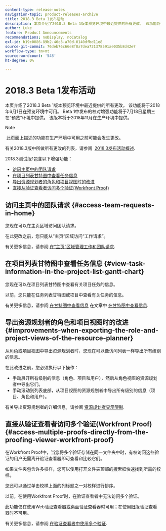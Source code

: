 ```yaml
---
content-type: release-notes
navigation-topic: product-releases-archive
title: 2018.3 Beta 1发布活动
description: 本页介绍了2018.3 Beta 1版本预览环境中最近提供的所有更改。 该功能将于2018年6月1日在预览环境中可用。 Beta 1中发布的校对增强功能将于7月18日星期三在“预览”环境中提供。 该版本将于2018年11月在生产环境中提供。
author: Luke
feature: Product Announcements
recommendations: noDisplay, noCatalog
exl-id: b19c0086-89b2-46c3-a70d-0140dfbd11e8
source-git-commit: 76deb76c66e8f8a7dea721378591ae035b8d42e7
workflow-type: tm+mt
source-wordcount: '548'
ht-degree: 0%

---
```


# 2018.3 Beta 1发布活动

本页介绍了2018.3 Beta 1版本预览环境中最近提供的所有更改。 该功能将于2018年6月1日在预览环境中可用。 Beta 1中发布的校对增强功能将于7月18日星期三在“预览”环境中提供。 该版本将于2018年11月在生产环境中提供。

>[!NOTE]
>
> 此页面上描述的功能在生产环境中可用之前可能会发生更改。

有关2018.3版中所做所有更改的列表，请参阅  [2018.3发布活动概述](../../../../product-announcements/product-releases/quarterly-release-archive/2018.3-release-activity/2018.3-release-activity-overview.md).

2018.3测试版1包含以下增强功能：

* [访问主页中的团队请求](#access-team-requests-in-home)
* [在项目列表甘特图中查看任务信息](#view-task-information-in-the-project-list-gantt-chart)
* [导出资源规划者的角色和项目视图时的改进](#improvements-when-exporting-the-role-and-project-views-of-the-resource-planner)
* [直接从验证查看者访问多个验证(Workfront Proof)](#access-multiple-proofs-directly-from-the-proofing-viewer-workfront-proof)

## 访问主页中的团队请求 {#access-team-requests-in-home}

您现在可以在主页区域访问团队请求。

在此更改之前，您只能从“主页”区域访问“工作请求”。

有关更多信息，请参阅 [在“主页”区域管理工作和团队请求](../../../../workfront-basics/using-home/using-the-home-area/manage-work-and-team-requests-home.md).

## 在项目列表甘特图中查看任务信息 {#view-task-information-in-the-project-list-gantt-chart}

您现在可以在项目列表甘特图中查看有关项目任务的信息。 

以前，您只能在任务列表甘特图或项目中查看有关任务的信息。

有关更多信息，请参阅 [在甘特图中查看信息](../../../../manage-work/gantt-chart/use-the-gantt-chart/view-info-in-gantt.md) 在文章中 [在甘特图中查看信息](../../../../manage-work/gantt-chart/use-the-gantt-chart/view-info-in-gantt.md).

## 导出资源规划者的角色和项目视图时的改进 {#improvements-when-exporting-the-role-and-project-views-of-the-resource-planner}

从角色或项目视图中导出资源规划者时，您现在可以像访问列表一样导出所有级别的信息。

在此改进之前，您必须执行以下操作：

* 手动展开所有级别的信息（角色、项目和用户），然后从角色视图的资源规划者中导出它们。
* 手动滚动到列表底部，从项目视图的资源规划者中导出所有级别的信息（项目、角色和用户）。

有关导出资源规划者的详细信息，请参阅 [资源规划者显示限制](../../../../resource-mgmt/resource-planning/resource-planner-display-limitations.md).

## 直接从验证查看者访问多个验证(Workfront Proof) {#access-multiple-proofs-directly-from-the-proofing-viewer-workfront-proof}

在Workfront Proof中，当您将多个验证存储在同一文件夹中时，有权访问这些验证的用户无需离开验证查看器即可查看和比较它们。 

如果文件夹包含许多校样，您可以使用打开文件夹顶部的搜索框快速找到所需的校样。

您还可以通过单击校样上面的列标题之一对校样进行排序。

以前，在使用Workfront Proof时，在验证查看者中无法访问多个验证。

此功能仅在使用Web验证查看器或桌面验证查看器时可用；在使用旧版验证查看器时不可用。

有关更多信息，请参阅 [在验证查看者中使用多个验证](../../../../workfront-proof/wp-work-proofsfiles/review-proofs-wpv/work-with-multiple-proofs.md).
